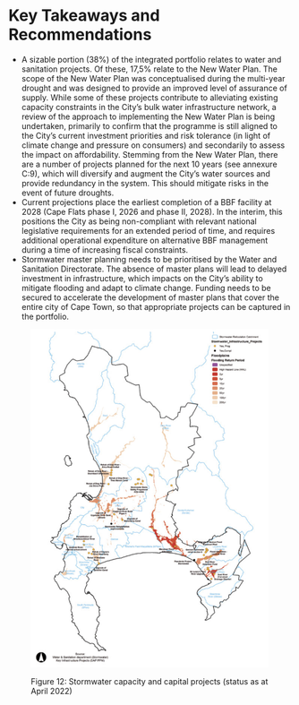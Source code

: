 # Key Takeaways and Recommendations

* A sizable portion (38%) of the integrated portfolio relates to water and sanitation projects. Of these, 17,5% relate to the New Water Plan. The scope of the New Water Plan was conceptualised during the multi-year drought and was designed to provide an improved level of assurance of supply. While some of these projects contribute to alleviating existing capacity constraints in the City’s bulk water infrastructure network, a review of the approach to implementing the New Water Plan is being undertaken, primarily to confirm that the programme is still aligned to the City’s current investment priorities and risk tolerance (in light of climate change and pressure on consumers) and secondarily to assess the impact on affordability. Stemming from the New Water Plan, there are a number of projects planned for the next 10 years (see annexure C:9), which will diversify and augment the City’s water sources and provide redundancy in the system. This should mitigate risks in the event of future droughts.
* Current projections place the earliest completion of a BBF facility at 2028 (Cape Flats phase I, 2026 and phase II, 2028). In the interim, this positions the City as being non-compliant with relevant national legislative requirements for an extended period of time, and requires additional operational expenditure on alternative BBF management during a time of increasing fiscal constraints.
* Stormwater master planning needs to be prioritised by the Water and Sanitation Directorate. The absence of master plans will lead to delayed investment in infrastructure, which impacts on the City’s ability to mitigate flooding and adapt to climate change. Funding needs to be secured to accelerate the development of master plans that cover the entire city of Cape Town, so that appropriate projects can be captured in the portfolio.

<figure><img src="../.gitbook/assets/image (26).png" alt=""><figcaption><p>Figure 12: Stormwater capacity and capital projects (status as at April 2022)</p></figcaption></figure>
